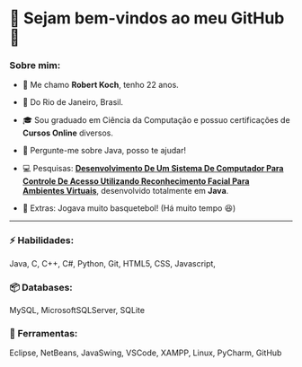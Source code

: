 # :wave: **Sejam bem-vindos ao meu GitHub** :rocket:



### Sobre mim:

* :wave: Me chamo **Robert Koch**, tenho 22 anos.

* :pushpin: Do Rio de Janeiro, Brasil.

* :mortar_board: Sou graduado em Ciência da Computação e possuo certificações de **Cursos Online** diversos.

* :speech_balloon: Pergunte-me sobre Java, posso te ajudar!

* :computer: Pesquisas: [**Desenvolvimento De Um Sistema De Computador Para Controle De Acesso Utilizando Reconhecimento Facial Para Ambientes Virtuais**](https://drive.google.com/file/d/1H_PiiDfDImIXIITSkZNfgZ40AHEfzsfu/view?usp=sharing), desenvolvido totalmente em **Java**.

* :basketball: Extras: Jogava muito basquetebol! (Há muito tempo :laughing:)



---

### :zap: Habilidades:

Java, C, C++, C#, Python, Git, HTML5, CSS, Javascript, 

### 📦 Databases:

MySQL, MicrosoftSQLServer, SQLite

### 🧰 Ferramentas:

Eclipse, NetBeans, JavaSwing, VSCode, XAMPP, Linux, PyCharm, GitHub

